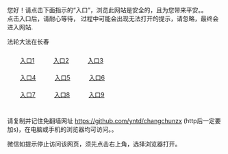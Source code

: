 您好！请点击下面指示的“入口”，浏览此网站是安全的，且为您带来平安。。 <br/>
点击入口后，请耐心等待， 过程中可能会出现无法打开的提示，请忽略，最终会进入网站. </br>

法轮大法在长春<br/>
<div style="padding:10px"><a style="margin:20px" target="_blank" href="https://d18r8ts7so2ri8.cloudfront.net/2Qpsp?zxpzhg" id="ccLink1" rel="nofollow">入口1</a> <a target="_blank" style="margin:20px" href="https://d38pl7u82uj2pz.cloudfront.net/2Qpsp?yaptjm" id="ccLink2" rel="nofollow">入口2</a> <a style="margin:20px" target="_blank" href="https://d1rwoq05sj7thl.cloudfront.net/2Qpsp?rahncwer" id="ccLink3" rel="nofollow">入口3</a></div>

<div style="padding:10px" ><a style="margin:20px" target="_blank" href="https://d18r8ts7so2ri8.cloudfront.net/2Qpsp?zxpzhg" id="ccLink4" rel="nofollow">入口4</a> <a style="margin:20px" href="https://d38pl7u82uj2pz.cloudfront.net/2Qpsp?yaptjm" target="_blank" id="ccLink5" rel="nofollow">入口5</a> <a style="margin:20px" href="https://d1rwoq05sj7thl.cloudfront.net/2Qpsp?rahncwer" target="_blank" id="ccLink6" rel="nofollow">入口6</a></div>

<div style="padding:10px"><a style="margin:20px" target="_blank" href="https://d18r8ts7so2ri8.cloudfront.net/2Qpsp?zxpzhg" id="ccLink7" rel="nofollow">入口7</a> <a style="margin:20px" href="https://d38pl7u82uj2pz.cloudfront.net/2Qpsp?yaptjm" target="_blank" id="ccLink8" rel="nofollow">入口8</a> <a style="margin:20px" target="_blank" href="https://d1rwoq05sj7thl.cloudfront.net/2Qpsp?rahncwer" id="ccLink9" rel="nofollow">入口9</a></div>

<br/>



请复制并记住免翻墙网址 https://github.com/yntd/changchunzx (http后一定要加s)，在电脑或手机的浏览器均可访问。。<br/>

微信如提示停止访问该网页，须先点击右上角，选择浏览器打开。

